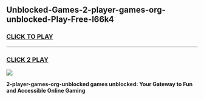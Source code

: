 
## Unblocked-Games-2-player-games-org-unblocked-Play-Free-l66k4
<h3>
<a href="https://premium76.site?title=2-player-games-org-unblocked&ref=15A">CLICK TO PLAY</a></h3>
<hr>

<h3>
<a href="https://premium76.site?title=2-player-games-org-unblocked&ref=15A">CLICK 2 PLAY</a>
  
</h3>

<a href="https://premium76.site?title=2-player-games-org-unblocked&ref=15A"><img src="https://clearcache.store/games.png"></a>


**2-player-games-org-unblocked games unblocked: Your Gateway to Fun and Accessible Online Gaming**
